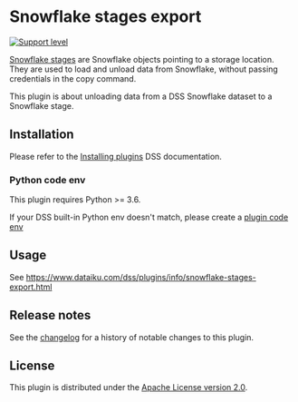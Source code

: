 # Snowflake stages export

[![Support level](https://img.shields.io/badge/support-Experimental-yellowgreen)](https://doc.dataiku.com/dss/latest/troubleshooting/support-tiers.html#experimental)

[Snowflake stages](https://docs.snowflake.com/en/sql-reference/ddl-stage.html) are Snowflake objects pointing to a storage location.
They are used to load and unload data from Snowflake, without passing credentials in the copy command.

This plugin is about unloading data from a DSS Snowflake dataset to a Snowflake stage.

## Installation

Please refer to the [Installing plugins](https://doc.dataiku.com/dss/latest/plugins/installing.html) DSS documentation.

### Python code env

This plugin requires Python >= 3.6.

If your DSS built-in Python env doesn't match, please create a [plugin code env](https://doc.dataiku.com/dss/latest/code-envs/plugins.html#creating-code-environment-instances-for-plugins)

## Usage

See https://www.dataiku.com/dss/plugins/info/snowflake-stages-export.html

## Release notes

See the [changelog](CHANGELOG.md) for a history of notable changes to this plugin.

## License

This plugin is distributed under the [Apache License version 2.0](LICENSE).
